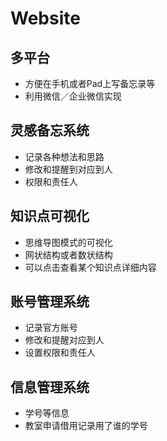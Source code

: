 # Website

## 多平台

- 方便在手机或者Pad上写备忘录等
- 利用微信／企业微信实现


## 灵感备忘系统

- 记录各种想法和思路
- 修改和提醒到对应到人 
- 权限和责任人


## 知识点可视化

- 思维导图模式的可视化
- 网状结构或者数状结构
- 可以点击查看某个知识点详细内容


## 账号管理系统
- 记录官方账号
- 修改和提醒对应到人
- 设置权限和责任人


## 信息管理系统
- 学号等信息
- 教室申请借用记录用了谁的学号